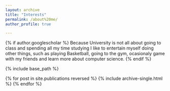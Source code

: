 ```yaml
---
layout: archive
title: "Interests"
permalink: /about%20me/
author_profile: true

---
```


{% if author.googlescholar %}
  Because University is not all about going to class and spending all my time studying I like to entertain myself doing other things, such as playing Basketball, going to the gym, ocasionaly game with my friends and learn more about computer science.
{% endif %}

{% include base_path %}

{% for post in site.publications reversed %}
  {% include archive-single.html %}
{% endfor %}
